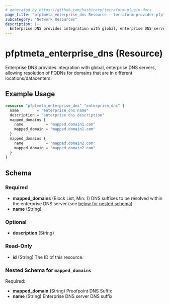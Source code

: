 ```yaml
---
# generated by https://github.com/hashicorp/terraform-plugin-docs
page_title: "pfptmeta_enterprise_dns Resource - terraform-provider-pfptmeta"
subcategory: "Network Resources"
description: |-
  Enterprise DNS provides integration with global, enterprise DNS servers, allowing resolution of FQDNs for domains that are in different locations/datacenters.
---
```


# pfptmeta_enterprise_dns (Resource)

Enterprise DNS provides integration with global, enterprise DNS servers, allowing resolution of FQDNs for domains that are in different locations/datacenters.

## Example Usage

```terraform
resource "pfptmeta_enterprise_dns" "enterprise_dns" {
  name        = "enterprise dns name"
  description = "enterprise dns description"
  mapped_domains {
    name          = "mapped.domain1.com"
    mapped_domain = "mapped.domain1.com"
  }
  mapped_domains {
    name          = "mapped.domain2.com"
    mapped_domain = "mapped.domain2.com"
  }
}
```

<!-- schema generated by tfplugindocs -->
## Schema

### Required

- **mapped_domains** (Block List, Min: 1) DNS suffixes to be resolved within the enterprise DNS server (see [below for nested schema](#nestedblock--mapped_domains))
- **name** (String)

### Optional

- **description** (String)

### Read-Only

- **id** (String) The ID of this resource.

<a id="nestedblock--mapped_domains"></a>
### Nested Schema for `mapped_domains`

Required:

- **mapped_domain** (String) Proofpoint DNS Suffix
- **name** (String) Enterprise DNS server DNS suffix
